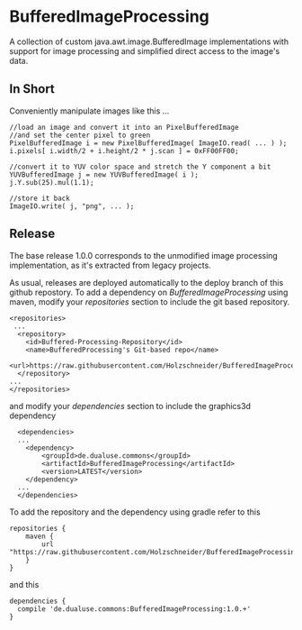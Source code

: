 # BufferedImageProcessing
A collection of custom java.awt.image.BufferedImage implementations with support for image processing and simplified direct access to the image's data.

In Short
--------

Conveniently manipulate images like this ...


	//load an image and convert it into an PixelBufferedImage
	//and set the center pixel to green
	PixelBufferedImage i = new PixelBufferedImage( ImageIO.read( ... ) );
	i.pixels[ i.width/2 + i.height/2 * j.scan ] = 0xFF00FF00; 
	
	//convert it to YUV color space and stretch the Y component a bit
	YUVBufferedImage j = new YUVBufferedImage( i );
	j.Y.sub(25).mul(1.1);
	
	//store it back
	ImageIO.write( j, "png", ... );


Release
-------

The base release 1.0.0 corresponds to the unmodified image processing implementation, as it's extracted from legacy projects.


As usual, releases are deployed automatically to the deploy branch of this github repostory. 
To add a dependency on *BufferedImageProcessing* using maven, modify your *repositories* section to include the git based repository.

	<repositories>
	 ...
	  <repository>
	    <id>Buffered-Processing-Repository</id>
	    <name>BufferedProcessing's Git-based repo</name>
	    <url>https://raw.githubusercontent.com/Holzschneider/BufferedImageProcessing/deploy/</url>
	  </repository>
	...
	</repositories>
	
and modify your *dependencies* section to include the graphics3d dependency
 
	  <dependencies>
	  ...
	  	<dependency>
	  		<groupId>de.dualuse.commons</groupId>
	  		<artifactId>BufferedImageProcessing</artifactId>
	  		<version>LATEST</version>
	  	</dependency>
	  ...
	  </dependencies>


To add the repository and the dependency using gradle refer to this

	repositories {
	    maven {
	        url "https://raw.githubusercontent.com/Holzschneider/BufferedImageProcessing/deploy/"
	    }
	}

and this

	dependencies {
	  compile 'de.dualuse.commons:BufferedImageProcessing:1.0.+'
	}

